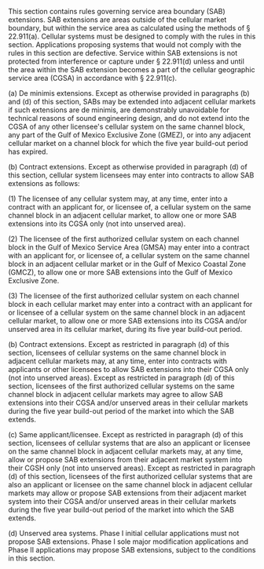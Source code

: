 This section contains rules governing service area boundary (SAB) extensions. SAB extensions are areas outside of the cellular market boundary, but within the service area as calculated using the methods of § 22.911(a). Cellular systems must be designed to comply with the rules in this section. Applications proposing systems that would not comply with the rules in this section are defective. Service within SAB extensions is not protected from interference or capture under § 22.911(d) unless and until the area within the SAB extension becomes a part of the cellular geographic service area (CGSA) in accordance with § 22.911(c).

(a) De minimis extensions. Except as otherwise provided in paragraphs (b) and (d) of this section, SABs may be extended into adjacent cellular markets if such extensions are de minimis, are demonstrably unavoidable for technical reasons of sound engineering design, and do not extend into the CGSA of any other licensee's cellular system on the same channel block, any part of the Gulf of Mexico Exclusive Zone (GMEZ), or into any adjacent cellular market on a channel block for which the five year build-out period has expired.

(b) Contract extensions. Except as otherwise provided in paragraph (d) of this section, cellular system licensees may enter into contracts to allow SAB extensions as follows:

(1) The licensee of any cellular system may, at any time, enter into a contract with an applicant for, or licensee of, a cellular system on the same channel block in an adjacent cellular market, to allow one or more SAB extensions into its CGSA only (not into unserved area).

(2) The licensee of the first authorized cellular system on each channel block in the Gulf of Mexico Service Area (GMSA) may enter into a contract with an applicant for, or licensee of, a cellular system on the same channel block in an adjacent cellular market or in the Gulf of Mexico Coastal Zone (GMCZ), to allow one or more SAB extensions into the Gulf of Mexico Exclusive Zone.

(3) The licensee of the first authorized cellular system on each channel block in each cellular market may enter into a contract with an applicant for or licensee of a cellular system on the same channel block in an adjacent cellular market, to allow one or more SAB extensions into its CGSA and/or unserved area in its cellular market, during its five year build-out period.

(b) Contract extensions. Except as restricted in paragraph (d) of this section, licensees of cellular systems on the same channel block in adjacent cellular markets may, at any time, enter into contracts with applicants or other licensees to allow SAB extensions into their CGSA only (not into unserved areas). Except as restricted in paragraph (d) of this section, licensees of the first authorized cellular systems on the same channel block in adjacent cellular markets may agree to allow SAB extensions into their CGSA and/or unserved areas in their cellular markets during the five year build-out period of the market into which the SAB extends.

(c) Same applicant/licensee. Except as restricted in paragraph (d) of this section, licensees of cellular systems that are also an applicant or licensee on the same channel block in adjacent cellular markets may, at any time, allow or propose SAB extensions from their adjacent market system into their CGSH only (not into unserved areas). Except as restricted in paragraph (d) of this section, licensees of the first authorized cellular systems that are also an applicant or licensee on the same channel block in adjacent cellular markets may allow or propose SAB extensions from their adjacent market system into their CGSA and/or unserved areas in their cellular markets during the five year build-out period of the market into which the SAB extends.

(d) Unserved area systems. Phase I initial cellular applications must not propose SAB extensions. Phase I sole major modification applications and Phase II applications may propose SAB extensions, subject to the conditions in this section.

